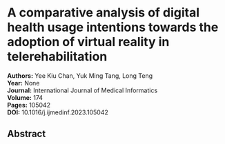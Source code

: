 # A comparative analysis of digital health usage intentions towards the adoption of virtual reality in telerehabilitation

**Authors:** Yee Kiu Chan, Yuk Ming Tang, Long Teng  
**Year:** None  
**Journal:** International Journal of Medical Informatics  
**Volume:** 174  
**Pages:** 105042  
**DOI:** 10.1016/j.ijmedinf.2023.105042  

## Abstract


